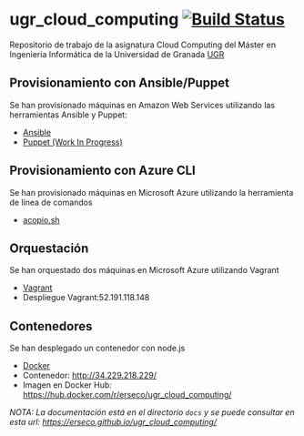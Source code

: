 # ugr_cloud_computing [![Build Status](https://travis-ci.org/erseco/ugr_cloud_computing.svg?branch=master)](https://travis-ci.org/erseco/ugr_cloud_computing)

Repositorio de trabajo de la asignatura Cloud Computing del Máster en Ingeniería Informática de la Universidad de Granada [UGR](https://www.ugr.es)


## Provisionamiento con Ansible/Puppet

Se han provisionado máquinas en Amazon Web Services utilizando las herramientas Ansible y Puppet:

 - [Ansible](https://github.com/erseco/ugr_cloud_computing/tree/master/provision/ansible/README.md)
 - [Puppet (Work In Progress)](https://github.com/erseco/ugr_cloud_computing/tree/master/provision/puppet/README.md)


## Provisionamiento con Azure CLI

Se han provisionado máquinas en Microsoft Azure utilizando la herramienta de línea de comandos

- [acopio.sh](https://github.com/erseco/ugr_cloud_computing/tree/master/acopio.sh)


## Orquestación

Se han orquestado dos máquinas en Microsoft Azure utilizando Vagrant

- [Vagrant](https://github.com/erseco/ugr_cloud_computing/tree/master/orquestacion/README.md)
- Despliegue Vagrant:52.191.118.148


## Contenedores

Se han desplegado un contenedor con node.js

- [Docker](https://github.com/erseco/ugr_cloud_computing/tree/master/contenedores/README.md)
- Contenedor: http://34.229.218.229/
- Imagen en Docker Hub: https://hub.docker.com/r/erseco/ugr_cloud_computing/

*NOTA: La documentación está en el directorio `docs` y se puede consultar en esta url: https://erseco.github.io/ugr_cloud_computing/*
